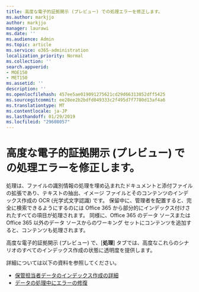 ```yaml
---
title: 高度な電子的証拠開示 (プレビュー) での処理エラーを修正します。
ms.author: markjjo
author: markjjo
manager: laurawi
ms.date: ''
ms.audience: Admin
ms.topic: article
ms.service: o365-administration
localization_priority: Normal
ms.collection: ''
search.appverid:
- MOE150
- MET150
ms.assetid: ''
description: ''
ms.openlocfilehash: 457ee5ae019091275621cd29d66313852dff5425
ms.sourcegitcommit: ee28ee2b2bdfd049333c2f495d7f7780d13af4a6
ms.translationtype: MT
ms.contentlocale: ja-JP
ms.lasthandoff: 01/29/2019
ms.locfileid: "29608057"
---
```

# <a name="fixing-processing-errors-in-advanced-ediscovery-preview"></a>高度な電子的証拠開示 (プレビュー) での処理エラーを修正します。

処理は、ファイルの識別情報の処理を埋め込まれたドキュメントと添付ファイルの拡張であり、テキストの抽出、イメージ ファイルとそのコンテンツのインデックス作成の OCR (光学式文字認識) です。 保留中に、管理者を配置すると、完全に検索できるようにするのには Office 365 から部分的にインデックス付けされたすべての項目が処理されます。 同様に、Office 365 のデータ ソースまたは Office 365 以外のデータ ソースからのワーキング セットにコンテンツを追加すると、コンテンツも処理されます。

高度な電子的証拠開示 (プレビュー) で、[**処理**] タブでは、高度なこれらのシナリオのすべてのインデックス作成の状態に透明度を提供します。

詳細については以下の資料を参照してください。

- [保管担当者データのインデックス作成の詳細](indexing-custodian-data.md)
- [データの処理中にエラーの修復](error-remediation.md)
